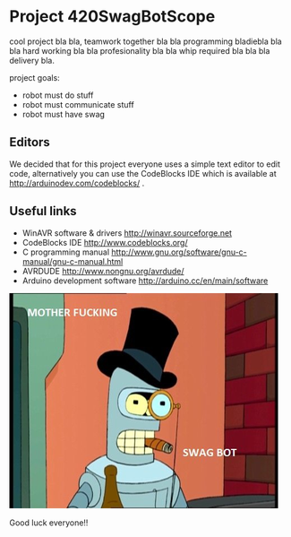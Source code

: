Project 420SwagBotScope
=======================

cool project bla bla, teamwork together bla bla programming bladiebla bla bla hard working bla bla profesionality bla bla whip required bla bla bla delivery bla.

project goals:
 * robot must do stuff
 * robot must communicate stuff
 * robot must have swag
 
Editors
--------------
We decided that for this project everyone uses a simple text editor to edit code, alternatively you can use the CodeBlocks IDE which is available at http://arduinodev.com/codeblocks/ .

Useful links
--------------
 * WinAVR software & drivers http://winavr.sourceforge.net
 * CodeBlocks IDE http://www.codeblocks.org/
 * C programming manual http://www.gnu.org/software/gnu-c-manual/gnu-c-manual.html
 * AVRDUDE http://www.nongnu.org/avrdude/
 * Arduino development software http://arduino.cc/en/main/software

![alt tag](https://raw.githubusercontent.com/jeroeness/swagbot/master/Swag-Bot.jpg)

Good luck everyone!!